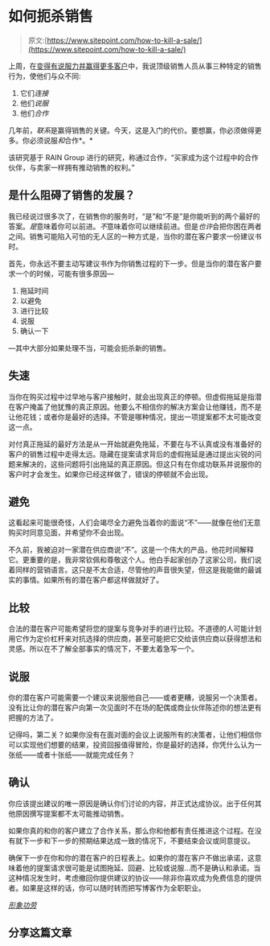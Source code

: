 # 如何扼杀销售

> 原文:[https://www.sitepoint.com/how-to-kill-a-sale/](https://www.sitepoint.com/how-to-kill-a-sale/)

上周，在[变得有说服力并赢得更多客户](https://www.sitepoint.com/be-convincing-and-win-more-clients/ "Be Convincing and Win More Clients")中，我说顶级销售人员从事三种特定的销售行为，使他们与众不同:

1.  它们*连接*
2.  他们*说服*
3.  他们*合作*

几年前，*联系*是赢得销售的关键。今天，这是入门的代价。要想赢，你必须做得更多。你必须说服*和*合作*。*

该研究基于 RAIN Group 进行的研究，称通过合作，“买家成为这个过程中的合作伙伴，与卖家一样拥有推动销售的权利。”

## 是什么阻碍了销售的发展？

我已经说过很多次了，在销售你的服务时，“是”和“不是”是你能听到的两个最好的答案。*是*意味着你可以前进。*不*意味着你可以继续前进。但是*也许*会把你困在两者之间。销售可能陷入可怕的无人区的一种方式是，当你的潜在客户要求一份建议书时。

首先，你永远不要主动写建议书作为你销售过程的下一步。但是当你的潜在客户要求一个的时候，可能有很多原因—

1.  拖延时间
2.  以避免
3.  进行比较
4.  说服
5.  确认一下

—其中大部分如果处理不当，可能会扼杀新的销售。

## 失速

当你在购买过程中过早地与客户接触时，就会出现真正的停顿。但虚假拖延是指潜在客户掩盖了他犹豫的真正原因。他要么不相信你的解决方案会让他赚钱，而不是让他花钱；或者你是最好的选择。不管是哪种情况，提出一项提案都不太可能改变这一点。

对付真正拖延的最好方法是从一开始就避免拖延，不要在与不认真或没有准备好的客户的销售过程中走得太远。隐藏在提案请求背后的虚假拖延是通过提出尖锐的问题来解决的，这些问题将引出拖延的真正原因。但这只有在你成功联系并说服你的客户时才会发生。如果你已经这样做了，错误的停顿就不会出现。

## 避免

这看起来可能很奇怪，人们会竭尽全力避免当着你的面说“不”——就像在他们无意购买时同意见面，并希望你不会出现。

不久前，我被迫对一家潜在供应商说“不”。这是一个伟大的产品，他花时间解释它。更重要的是，我非常钦佩和尊敬这个人。他白手起家创办了这家公司，我们说着同样的营销语言。这只是不太合适，尽管他的声音很失望，但这是我能做的最诚实的事情。如果所有的潜在客户都这样做就好了。

## 比较

合法的潜在客户可能希望将您的提案与竞争对手的进行比较。不道德的人可能计划用它作为定价杠杆来对抗选择的供应商，甚至可能把它交给该供应商以获得想法和灵感。所以在不了解全部事实的情况下，不要太着急写一个。

## 说服

你的潜在客户可能需要一个建议来说服他自己——或者更糟，说服另一个决策者。没有比让你的潜在客户向第一次见面时不在场的配偶或商业伙伴陈述你的想法更有把握的方法了。

记得吗，第二关？如果你没有在面对面的会议上说服所有的决策者，让他们相信你可以实现他们想要的结果，投资回报值得冒险，你是最好的选择，你凭什么认为一张纸——或者十张纸——就能完成任务？

## 确认

你应该提出建议的唯一原因是确认你们讨论的内容，并正式达成协议。出于任何其他原因撰写提案都不太可能推动销售。

如果你真的和你的客户建立了合作关系，那么你和他都有责任推进这个过程。在没有就下一步和下一步的预期结果达成一致的情况下，不要结束会议或同意提议。

确保下一步在你和你的潜在客户的日程表上。如果你的潜在客户不做出承诺，这意味着他的提案请求很可能是试图拖延、回避、比较或说服…而不是确认和承诺。当这种情况发生时，考虑撤回你提供建议的协议——除非你喜欢成为免费信息的提供者。如果是这样的话，你可以随时转而把写博客作为全职职业。

*[形象功劳](http://www.sxc.hu/profile/catalin82)*

## 分享这篇文章